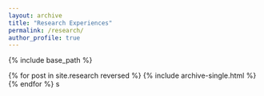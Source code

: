 ```yaml
---
layout: archive
title: "Research Experiences"
permalink: /research/
author_profile: true
---
```


{% include base_path %}

{% for post in site.research reversed %}
  {% include archive-single.html %}
{% endfor %}
s
